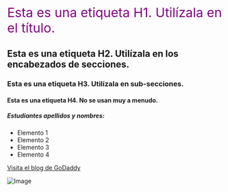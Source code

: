 <p style="color:purple; font-size:30px"h1>Esta es una etiqueta H1. Utilízala en el título.</h1></p>
<h2>Esta es una etiqueta H2. Utilízala en los encabezados de secciones.</h2>
<h3>Esta es una etiqueta H3. Utilízala en sub-secciones.</h3>
<h4>Esta es una etiqueta H4. No se usan muy a menudo.</h4>
<h5>Estudiantes apellidos y nombres:</h5>

<ul>
   <li>Elemento 1</li>
   <li>Elemento 2</li>
   <li>Elemento 3</li>
   <li>Elemento 4</li>
</ul>

<a href="https://mvillegasuc.github.io/Proyecto_CS/">Visita el blog de GoDaddy</a>

![Image](https://github.com/user-attachments/assets/3118539d-db34-494d-aea7-214e3791f843)
